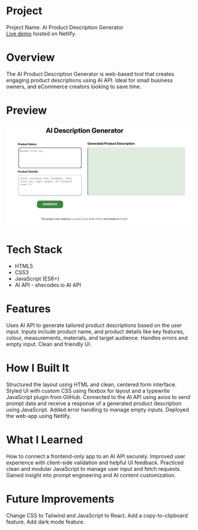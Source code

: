 # Project

Project Name: AI Product Description Generator <br/>
<a href="https://aiproductdescriptiongeneratorls.netlify.app" target="_blank" >Live demo</a> hosted on Netlify.

# Overview

The AI Product Description Generator is web-based tool that creates engaging product descriptions using AI API. Ideal for small business owners, and eCommerce creators looking to save time.

# Preview

<img src="src/aidescriptiongeneratoroverview.JPG"/>

# Tech Stack

<ul>
<li>HTML5</li>
<li>CSS3</li>
<li>JavaScript (ES6+)</li>
<li>AI API - shecodes.io AI API</li>
</ul>

# Features

Uses AI API to generate tailored product descriptions based on the user input.
Inputs include product name, and product details like key features, colour, measurements, materials, and target audience.
Handles errors and empty input.
Clean and friendly UI.

# How I Built It

Structured the layout using HTML and clean, centered form interface.
Styled UI with custom CSS using flexbox for layout and a typewrite JavaScript plugin from GitHub.
Connected to the AI API using axios to send prompt data and receive a response of a generated product description using JavaScript.
Added error handling to manage empty inputs.
Deployed the web-app using Netlify.

# What I Learned

How to connect a frontend-only app to an AI API securely.
Improved user experience with client-side validation and helpful UI feedback.
Practiced clean and modular JavaScript to manage user input and fetch requests.
Gained insight into prompt engineering and AI content customization.

# Future Improvements

Change CSS to Tailwind and JavaScript to React.
Add a copy-to-clipboard feature.
Add dark mode feature.
